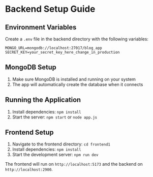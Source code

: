 # Backend Setup Guide

## Environment Variables

Create a `.env` file in the backend directory with the following variables:

```
MONGO_URL=mongodb://localhost:27017/blog_app
SECRET_KEY=your_secret_key_here_change_in_production
```

## MongoDB Setup

1. Make sure MongoDB is installed and running on your system
2. The app will automatically create the database when it connects

## Running the Application

1. Install dependencies: `npm install`
2. Start the server: `npm start` or `node app.js`

## Frontend Setup

1. Navigate to the frontend directory: `cd frontend1`
2. Install dependencies: `npm install`
3. Start the development server: `npm run dev`

The frontend will run on `http://localhost:5173` and the backend on `http://localhost:2900`. 